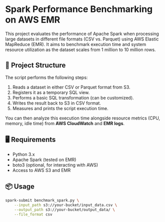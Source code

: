 # Spark Performance Benchmarking on AWS EMR

This project evaluates the performance of Apache Spark when processing large datasets in different file formats (CSV vs. Parquet) using AWS Elastic MapReduce (EMR). It aims to benchmark execution time and system resource utilization as the dataset scales from 1 million to 10 million rows.

## 📁 Project Structure

The script performs the following steps:

1. Reads a dataset in either CSV or Parquet format from S3.
2. Registers it as a temporary SQL view.
3. Performs a basic SQL transformation (can be customized).
4. Writes the result back to S3 in CSV format.
5. Measures and prints the script execution time.

You can then analyze this execution time alongside resource metrics (CPU, memory, idle time) from **AWS CloudWatch** and **EMR logs**.

## 🖥️ Requirements

- Python 3.x
- Apache Spark (tested on EMR)
- boto3 (optional, for interacting with AWS)
- Access to AWS S3 and EMR

## 📦 Usage

```bash
spark-submit benchmark_spark.py \
    --input_path s3://your-bucket/input_data.csv \
    --output_path s3://your-bucket/output_data/ \
    --file_format csv